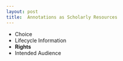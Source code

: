 ```yaml
---
layout: post
title:  Annotations as Scholarly Resources
---
```


* Choice
* Lifecycle Information
* **Rights**
* Intended Audience